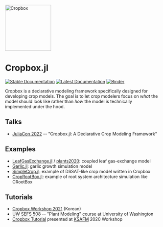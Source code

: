 <a href="https://github.com/cropbox/Cropbox.jl"><img src="https://github.com/cropbox/Cropbox.jl/raw/main/docs/src/assets/logo.svg" alt="Cropbox" width="150"></a>

# Cropbox.jl

[![Stable Documentation](https://img.shields.io/badge/docs-stable-blue.svg)](https://cropbox.github.io/Cropbox.jl/stable/)
[![Latest Documentation](https://img.shields.io/badge/docs-dev-blue.svg)](https://cropbox.github.io/Cropbox.jl/dev/)
[![Binder](https://mybinder.org/badge_logo.svg)](https://mybinder.org/v2/gh/cropbox/cropbox-binder/main)

Cropbox is a declarative modeling framework specifically designed for developing crop models. The goal is to let crop modelers focus on *what* the model should look like rather than *how* the model is technically implemented under the hood.

## Talks

- [JuliaCon 2022](https://youtu.be/l43ldy_L35A) -- "Cropbox.jl: A Declarative Crop Modeling Framework"

## Examples

- [LeafGasExchange.jl](https://github.com/cropbox/LeafGasExchange.jl) / [plants2020](https://github.com/cropbox/plants2020): coupled leaf gas-exchange model
- [Garlic.jl](https://github.com/cropbox/Garlic.jl): garlic growth simulation model
- [SimpleCrop.jl](https://github.com/cropbox/SimpleCrop.jl): example of DSSAT-like crop model written in Cropbox
- [CropRootBox.jl](https://github.com/cropbox/CropRootBox.jl): example of root system architecture simulation like CRootBox

## Tutorials

- [Cropbox Workshop 2021](https://github.com/cropbox/cropbox-workshop-2021) (Korean)
- [UW SEFS 508](https://github.com/uwkimlab/plant_modeling) -- "Plant Modeling" course at University of Washington
- [Cropbox Tutorial](https://github.com/cropbox/cropbox-tutorial-KSAFM2020) presented at [KSAFM](http://www.ksafm.org/en/) 2020 Workshop
